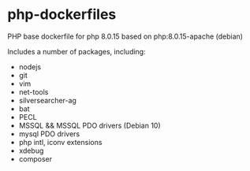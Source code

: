 # php-dockerfiles
PHP base dockerfile for php 8.0.15 based on php:8.0.15-apache (debian)

Includes a number of packages, including:
- nodejs
- git
- vim
- net-tools
- silversearcher-ag
- bat
- PECL
- MSSQL && MSSQL PDO drivers (Debian 10)
- mysql PDO drivers
- php intl, iconv extensions
- xdebug
- composer
